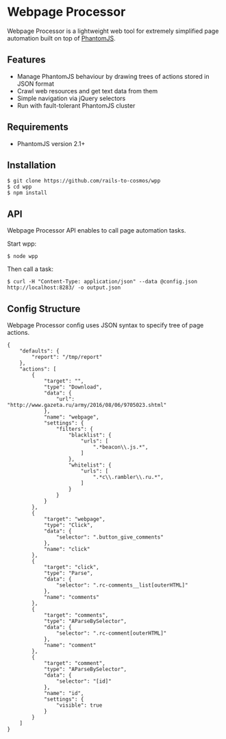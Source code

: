 Webpage Processor
=============

Webpage Processor is a lightweight web tool for extremely simplified page automation built on top of [PhantomJS](http://phantomjs.org).

Features
--------

* Manage PhantomJS behaviour by drawing trees of actions stored in JSON format
* Crawl web resources and get text data from them
* Simple navigation via jQuery selectors
* Run with fault-tolerant PhantomJS cluster

Requirements
------------

  * PhantomJS version 2.1+

Installation
------------
    $ git clone https://github.com/rails-to-cosmos/wpp
    $ cd wpp
    $ npm install

API
---
Webpage Processor API enables to call page automation tasks.

Start wpp:

    $ node wpp

Then call a task:

    $ curl -H "Content-Type: application/json" --data @config.json http://localhost:8283/ -o output.json

Config Structure
----------------

Webpage Processor config uses JSON syntax to specify tree of page actions.

```
{
    "defaults": {
        "report": "/tmp/report"
    },
    "actions": [
        {
            "target": "",
            "type": "Download",
            "data": {
                "url": "http://www.gazeta.ru/army/2016/08/06/9705023.shtml"
            },
            "name": "webpage",
            "settings": {
                "filters": {
                    "blacklist": {
                        "urls": [
                            ".*beacon\\.js.*",
                        ]
                    },
                    "whitelist": {
                        "urls": [
                            ".*c\\.rambler\\.ru.*",
                        ]
                    }
                }
            }
        },
        {
            "target": "webpage",
            "type": "Click",
            "data": {
                "selector": ".button_give_comments"
            },
            "name": "click"
        },
        {
            "target": "click",
            "type": "Parse",
            "data": {
                "selector": ".rc-comments__list[outerHTML]"
            },
            "name": "comments"
        },
        {
            "target": "comments",
            "type": "AParseBySelector",
            "data": {
                "selector": ".rc-comment[outerHTML]"
            },
            "name": "comment"
        },
        {
            "target": "comment",
            "type": "AParseBySelector",
            "data": {
                "selector": "[id]"
            },
            "name": "id",
            "settings": {
                "visible": true
            }
        }
    ]
}
```
